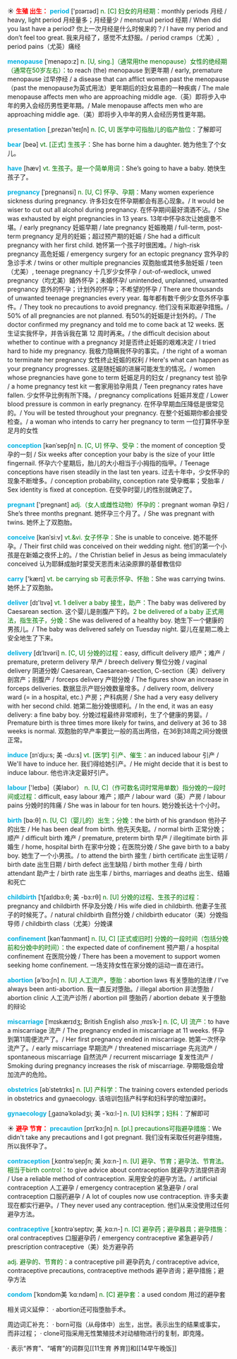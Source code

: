 ☀ <font color="red">**生殖 出生：**</font>
<font color="sky blue">**period**</font> ['pɪərɪəd] 
<font color="rgb(227, 108, 9)">n. [C] 妇女的月经期：</font>monthly periods 月经 / heavy, light period 月经量多；月经量少 / menstrual period 经期 / When did you last have a period? 你上一次月经是什么时候来的？/ I have my period and don’t feel too great. 我来月经了，感觉不太舒服。/ period cramps（尤美）, period pains（尤英）痛经
           
<font color="sky blue">**menopause**</font> [ˈmenəpɔ:z]
<font color="rgb(227, 108, 9)">n. [U, sing.]（通常用the menopause）女性的绝经期（通常在50岁左右）：</font>to reach (the) menopause 到更年期 / early, premature menopause 过早停经 / a disease that can afflict women past the menopause（past the menopause为英式用法）更年期后的妇女易患的一种疾病 / The male menopause affects men who are approaching middle age.（英）即将步入中年的男入会经历男性更年期。/ Male menopause affects men who are approaching middle age.（美）即将步入中年的男人会经历男性更年期。

<font color="sky blue">**presentation**</font> [͵prezən'teɪʃn] 
<font color="rgb(227, 108, 9)">n. [C, U] 医学中可指胎儿的临产胎位：</font>了解即可

<font color="sky blue">**bear**</font> [beə] 
<font color="rgb(227, 108, 9)">vt. [正式] 生孩子：</font>She has borne him a daughter. 她为他生了个女儿。

<font color="sky blue">**have**</font> [hæv] 
<font color="rgb(227, 108, 9)">vt. 生孩子。是一个简单用词：</font>She’s going to have a baby. 她快生孩子了。
           
<font color="sky blue">**pregnancy**</font> [ˈpregnənsi]
<font color="rgb(227, 108, 9)">n. [U, C] 怀孕、孕期：</font>Many women experience sickness during pregnancy. 许多妇女在怀孕期都会有恶心现象。/ It would be wiser to cut out all alcohol during pregnancy. 在怀孕期间最好滴酒不沾。/ She was exhausted by eight pregnancies in 13 years. 13年中怀孕8次让她疲惫不堪。/ early pregnancy 妊娠早期 / late pregnancy 妊娠晚期 / full-term, post-term pregnancy 足月的妊娠；超过预产期的妊娠 / She had a difficult pregnancy with her first child. 她怀第一个孩子时很困难。/ high-risk pregnancy 高危妊娠 / emergency surgery for an ectopic pregnancy 宫外孕的急诊手术 / twins or other multiple pregnancies 双胞胎或其他多胎妊娠 / teen（尤美）, teenage pregnancy 十几岁少女怀孕 / out-of-wedlock, unwed pregnancy（均尤美）婚外怀孕；未婚怀孕/ unintended, unplanned, unwanted pregnancy 意外的怀孕；计划外的怀孕；不希望的怀孕 / There are thousands of unwanted teenage pregnancies every year. 每年都有数千例少女意外怀孕事件。/ They took no precautions to avoid pregnancy. 他们没有采取避孕措施。/ 50% of all pregnancies are not planned. 有50%的妊娠是计划外的。/ The doctor confirmed my pregnancy and told me to come back at 12 weeks. 医生证实我怀孕，并告诉我在第 12 周时再来。/ the difficult decision about whether to continue with a pregnancy 对是否终止妊娠的艰难决定 / I tried hard to hide my pregnancy. 我极力隐瞒我怀孕的事实。/ the right of a woman to terminate her pregnancy 女性终止妊娠的权利 / Here's what can happen as your pregnancy progresses. 这是随妊娠的进展可能发生的情况。/ women whose pregnancies have gone to term 妊娠足月的妇女 / pregnancy test 验孕 / a home pregnancy test kit 一套家用验孕用具 / Teen pregnancy rates have fallen. 少女怀孕比例有所下降。/ pregnancy complications 妊娠并发症 / Lower blood pressure is common in early pregnancy. 在怀孕早期血压降低是很常见的。/ You will be tested throughout your pregnancy. 在整个妊娠期你都会接受检查。/ a woman who intends to carry her pregnancy to term 一位打算怀孕至足月的女性

<font color="sky blue">**conception**</font> [kənˈsepʃn]
<font color="rgb(227, 108, 9)">n. [C, U] 怀孕、受孕：</font>the moment of conception 受孕的一刻 / Six weeks after conception your baby is the size of your little fingernail. 怀孕六个星期后，胎儿的大小相当于小拇指的指甲。/ Teenage conceptions have risen steadily in the last ten years. 过去十年中，少女怀孕的现象不断增多。/ conception probability, conception rate 受孕概率；受胎率 / Sex identity is fixed at conception. 在受孕时婴儿的性别就确定了。

<font color="sky blue">**pregnant**</font> ['preɡnənt] 
<font color="rgb(227, 108, 9)">adj.（女人或雌性动物）怀孕的：</font>pregnant woman 孕妇 / She’s three months pregnant. 她怀孕三个月了。/ She was pregnant with twins. 她怀上了双胞胎。
           
<font color="sky blue">**conceive**</font> [kənˈsi:v]
<font color="rgb(227, 108, 9)">vt.&vi. 女子怀孕：</font>She is unable to conceive. 她不能怀孕。/ Their first child was conceived on their wedding night. 他们的第一个小孩是在新婚之夜怀上的。/ the Christian belief in Jesus as being immaculately conceived 认为耶稣成胎时蒙受天恩而未沾染原罪的基督教信仰

<font color="sky blue">**carry**</font> ['kærɪ] 
<font color="rgb(227, 108, 9)">vt. be carrying sb 可表示怀孕、怀胎：</font>She was carrying twins. 她怀上了双胞胎。

<font color="sky blue">**deliver**</font> [dɪ'lɪvə] 
<font color="rgb(227, 108, 9)">vt. 1 deliver a baby 接生，助产：</font>The baby was delivered by Caesarean section. 这个婴儿是剖腹产下的。<font color="rgb(227, 108, 9)">2 be delivered of a baby 正式用法，指生孩子，分娩：</font>She was delivered of a healthy boy. 她生下一个健康的男孩儿。/ The baby was delivered safely on Tuesday night. 婴儿在星期二晚上安全地生了下来。
           
<font color="sky blue">**delivery**</font> [dɪˈlɪvəri]
<font color="rgb(227, 108, 9)">n. [C, U] 分娩的过程：</font>easy, difficult delivery 顺产；难产 / premature, preterm delivery 早产 / breech delivery 臀位分娩 / vaginal delivery 阴道分娩/ Caesarean, Caesarean-section, C-section（美）delivery 剖宫产；剖腹产 / forceps delivery 产钳分娩 / The figures show an increase in forceps deliveries. 数据显示产钳分娩数量增多。/ delivery room, delivery ward (= in a hospital, etc.) 产房；产科病房 / She had a very easy delivery with her second child. 她第二胎分娩很顺利。/ In the end, it was an easy delivery: a fine baby boy. 分娩过程最终非常顺利，生了个健康的男婴。/ Premature birth is three times more likely for twins, and delivery at 36 to 38 weeks is normal. 双胞胎的早产率要比一般的高出两倍，在36到38周之间分娩很正常。
            
<font color="sky blue">**induce**</font> [ɪnˈdju:s; 美 -du:s]
<font color="rgb(227, 108, 9)">vt. [医学] 引产、催生：</font>an induced labour 引产 / We'll have to induce her. 我们得给她引产。/ He might decide that it is best to induce labour. 他也许决定最好引产。

<font color="sky blue">**labour**</font> ['leɪbə]（美labor）
<font color="rgb(227, 108, 9)">n. [U, C]（作可数名词时常用单数）指分娩的一段时间或过程：</font>difficult, easy labour 难产；顺产 / labour ward（英）产房 / labour pains 分娩时的阵痛 / She was in labour for ten hours. 她分娩长达十个小时。

<font color="sky blue">**birth**</font> [bə:θ] 
<font color="rgb(227, 108, 9)">n. [U, C]（婴儿的）出生；分娩：</font>the birth of his grandson 他孙子的出生 / He has been deaf from birth. 他先天失聪。/ normal birth 正常分娩；顺产 / difficult birth 难产 / premature, preterm birth 早产 / illegitimate birth 非婚生 / home, hospital birth 在家中分娩；在医院分娩 / She gave birth to a baby boy. 她生了一个小男孩。/ to attend the birth 接生 / birth certificate 出生证明 / birth date 出生日期 / birth defect 出生缺陷 / birth mother 生母 / birth attendant 助产士 / birth rate 出生率 / births, marriages and deaths 出生、结婚和死亡
                     
<font color="sky blue">**childbirth**</font> [ˈtʃaɪldbɜ:θ; 美 -bɜ:rθ]
<font color="rgb(227, 108, 9)">n. [U] 分娩的过程、生孩子的过程：</font>pregnancy and childbirth 怀孕及分娩 / His wife died in childbirth. 他妻子生孩子的时候死了。/ natural childbirth 自然分娩 / childbirth educator（美）分娩指导师 / childbirth class（尤美）分娩课

<font color="sky blue">**confinement**</font> [kənˈfaɪnmənt]
<font color="rgb(227, 108, 9)">n. [U, C] [正式或旧时] 分娩的一段时间（包括分娩前和分娩中的时间）：</font>the expected date of confinement 预产期 / a hospital confinement 在医院分娩 / There has been a movement to support women seeking home confinement. 一场支持女性在家分娩的运动一直在进行。

<font color="sky blue">**abortion**</font> [ə'bɔ:ʃn] 
<font color="rgb(227, 108, 9)">n. [U] 人工流产，堕胎：</font>abortion laws 有关堕胎的法律 / I’ve always been anti-abortion. 我一直反对堕胎。/ illegal abortion 非法堕胎 / abortion clinic 人工流产诊所 / abortion pill 堕胎药 / abortion debate 关于堕胎的辩论
                      
<font color="sky blue">**miscarriage**</font> [ˈmɪskærɪdʒ; British English also ˌmɪsˈk-]
<font color="rgb(227, 108, 9)">n. [C, U] 流产：</font>to have a miscarriage 流产 / The pregnancy ended in miscarriage at 11 weeks. 怀孕到第11周便流产了。/ Her first pregnancy ended in miscarriage. 她第一次怀孕流产了。/ early miscarriage 早期流产 / threatened miscarriage 先兆流产 / spontaneous miscarriage 自然流产 / recurrent miscarriage 复发性流产 / Smoking during pregnancy increases the risk of miscarriage. 孕期吸烟会增加流产的危险。

<font color="sky blue">**obstetrics**</font> [əbˈstetrɪks]
<font color="rgb(227, 108, 9)">n. [U] 产科学：</font>The training covers extended periods in obstetrics and gynaecology. 该培训包括产科学和妇科学的增加课时。

<font color="sky blue">**gynaecology**</font> [ˌgaɪnəˈkɒlədʒi; 美 -ˈkɑ:l-]
<font color="rgb(227, 108, 9)">n. [U] 妇科学；妇科：</font>了解即可

☀ <font color="red">**避孕 节育：**</font>
<font color="sky blue">**precaution**</font> [prɪˈkɔ:ʃn]
<font color="rgb(227, 108, 9)">n. [pl.] precautions可指避孕措施：</font>We didn't take any precautions and I got pregnant. 我们没有采取任何避孕措施，所以我怀孕了。
           
<font color="sky blue">**contraception**</font> [ˌkɒntrəˈsepʃn; 美 ˌkɑ:n-]
<font color="rgb(227, 108, 9)">n. [U] 避孕、节育；避孕法、节育法。相当于birth control：</font>to give advice about contraception 就避孕方法提供咨询 / Use a reliable method of contraception. 采用安全的避孕方法。/ artificial contraception 人工避孕 / emergency contraception 紧急避孕 / oral contraception 口服药避孕 / A lot of couples now use contraception. 许多夫妻现在都实行避孕。/ They never used any contraception. 他们从来没使用过任何避孕方法。

<font color="sky blue">**contraceptive**</font> [ˌkɒntrəˈseptɪv; 美 ˌkɑ:n-]
<font color="rgb(227, 108, 9)">n. [C] 避孕药；避孕器具；避孕措施：</font>oral contraceptives 口服避孕药 / emergency contraceptive 紧急避孕药 / prescription contraceptive（美）处方避孕药

<font color="rgb(227, 108, 9)">adj. 避孕的、节育的：</font>a contraceptive pill 避孕药丸 / contraceptive advice, contraceptive precautions, contraceptive methods 避孕咨询；避孕措施；避孕方法
           
<font color="sky blue">**condom**</font> [ˈkɒndɒm美 ˈkɑːndəm]
<font color="rgb(227, 108, 9)">n. [C] 避孕套：</font>a used condom 用过的避孕套

相关词义延伸：
· abortion还可指堕胎手术。

周边词汇补充：
· born可指（从母体中）出生，出世。表示出生的结果或事实，而非过程；
· clone可指采用无性繁殖技术对动植物进行的复制，即克隆。

· 表示“养育”、“哺育”的词群见[[11生育 养育]]和[[14早午晚饭]]
